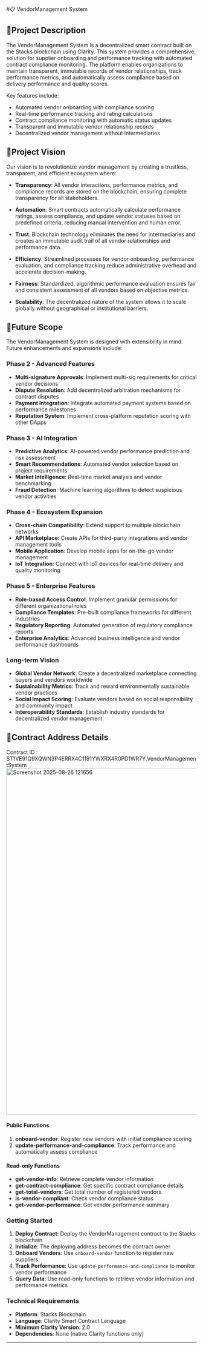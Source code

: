 #📋 VendorManagement System

## 📜Project Description

The VendorManagement System is a decentralized smart contract built on the Stacks blockchain using Clarity. This system provides a comprehensive solution for supplier onboarding and performance tracking with automated contract compliance monitoring. The platform enables organizations to maintain transparent, immutable records of vendor relationships, track performance metrics, and automatically assess compliance based on delivery performance and quality scores.

Key features include:
- Automated vendor onboarding with compliance scoring
- Real-time performance tracking and rating calculations
- Contract compliance monitoring with automatic status updates
- Transparent and immutable vendor relationship records
- Decentralized vendor management without intermediaries

## 🔭Project Vision

Our vision is to revolutionize vendor management by creating a trustless, transparent, and efficient ecosystem where:

- **Transparency**: All vendor interactions, performance metrics, and compliance records are stored on the blockchain, ensuring complete transparency for all stakeholders.

- **Automation**: Smart contracts automatically calculate performance ratings, assess compliance, and update vendor statuses based on predefined criteria, reducing manual intervention and human error.

- **Trust**: Blockchain technology eliminates the need for intermediaries and creates an immutable audit trail of all vendor relationships and performance data.

- **Efficiency**: Streamlined processes for vendor onboarding, performance evaluation, and compliance tracking reduce administrative overhead and accelerate decision-making.

- **Fairness**: Standardized, algorithmic performance evaluation ensures fair and consistent assessment of all vendors based on objective metrics.

- **Scalability**: The decentralized nature of the system allows it to scale globally without geographical or institutional barriers.

## 🚀Future Scope

The VendorManagement System is designed with extensibility in mind. Future enhancements and expansions include:

### Phase 2 - Advanced Features
- **Multi-signature Approvals**: Implement multi-sig requirements for critical vendor decisions
- **Dispute Resolution**: Add decentralized arbitration mechanisms for contract disputes
- **Payment Integration**: Integrate automated payment systems based on performance milestones
- **Reputation System**: Implement cross-platform reputation scoring with other DApps

### Phase 3 - AI Integration
- **Predictive Analytics**: AI-powered vendor performance prediction and risk assessment
- **Smart Recommendations**: Automated vendor selection based on project requirements
- **Market Intelligence**: Real-time market analysis and vendor benchmarking
- **Fraud Detection**: Machine learning algorithms to detect suspicious vendor activities

### Phase 4 - Ecosystem Expansion
- **Cross-chain Compatibility**: Extend support to multiple blockchain networks
- **API Marketplace**: Create APIs for third-party integrations and vendor management tools
- **Mobile Application**: Develop mobile apps for on-the-go vendor management
- **IoT Integration**: Connect with IoT devices for real-time delivery and quality monitoring

### Phase 5 - Enterprise Features
- **Role-based Access Control**: Implement granular permissions for different organizational roles
- **Compliance Templates**: Pre-built compliance frameworks for different industries
- **Regulatory Reporting**: Automated generation of regulatory compliance reports
- **Enterprise Analytics**: Advanced business intelligence and vendor performance dashboards

### Long-term Vision
- **Global Vendor Network**: Create a decentralized marketplace connecting buyers and vendors worldwide
- **Sustainability Metrics**: Track and reward environmentally sustainable vendor practices
- **Social Impact Scoring**: Evaluate vendors based on social responsibility and community impact
- **Interoperability Standards**: Establish industry standards for decentralized vendor management

## 📄Contract Address Details

Contract ID : ST1VE91Q9XQWN3P4ERRX4C1191YWXRX4R0PD1WR7Y.VendorManagementSystem
<img width="1902" height="914" alt="Screenshot 2025-08-26 121656" src="https://github.com/user-attachments/assets/5f828fe2-b0c4-498a-a813-668dd40eca9b" />

#### Public Functions
1. **onboard-vendor**: Register new vendors with initial compliance scoring
2. **update-performance-and-compliance**: Track performance and automatically assess compliance

#### Read-only Functions
- **get-vendor-info**: Retrieve complete vendor information
- **get-contract-compliance**: Get specific contract compliance details
- **get-total-vendors**: Get total number of registered vendors
- **is-vendor-compliant**: Check vendor compliance status
- **get-vendor-performance**: Get vendor performance summary

### Getting Started

1. **Deploy Contract**: Deploy the VendorManagement contract to the Stacks blockchain
2. **Initialize**: The deploying address becomes the contract owner
3. **Onboard Vendors**: Use `onboard-vendor` function to register new suppliers
4. **Track Performance**: Use `update-performance-and-compliance` to monitor vendor performance
5. **Query Data**: Use read-only functions to retrieve vendor information and performance metrics

### Technical Requirements

- **Platform**: Stacks Blockchain
- **Language**: Clarity Smart Contract Language
- **Minimum Clarity Version**: 2.0
- **Dependencies**: None (native Clarity functions only)

---

